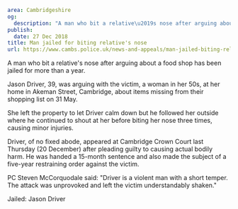 ```yaml
area: Cambridgeshire
og:
  description: "A man who bit a relative\u2019s nose after arguing about a food shop has been jailed for more than a year."
publish:
  date: 27 Dec 2018
title: Man jailed for biting relative's nose
url: https://www.cambs.police.uk/news-and-appeals/man-jailed-biting-relative-nose
```

A man who bit a relative's nose after arguing about a food shop has been jailed for more than a year.

Jason Driver, 39, was arguing with the victim, a woman in her 50s, at her home in Akeman Street, Cambridge, about items missing from their shopping list on 31 May.

She left the property to let Driver calm down but he followed her outside where he continued to shout at her before biting her nose three times, causing minor injuries.

Driver, of no fixed abode, appeared at Cambridge Crown Court last Thursday (20 December) after pleading guilty to causing actual bodily harm. He was handed a 15-month sentence and also made the subject of a five-year restraining order against the victim.

PC Steven McCorquodale said: "Driver is a violent man with a short temper. The attack was unprovoked and left the victim understandably shaken."

Jailed: Jason Driver
